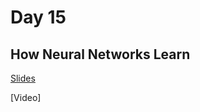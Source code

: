 # Day 15
## How Neural Networks Learn
[Slides](https://docs.google.com/presentation/d/1xiRn9TyQKScqkoWdThKOQMqGiRVWgMV6tziWK6ky3PA/edit?usp=sharing)

[Video]
